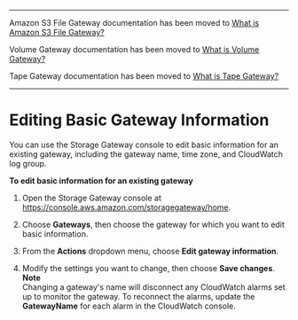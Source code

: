 --------

Amazon S3 File Gateway documentation has been moved to [What is Amazon S3 File Gateway?](https://docs.aws.amazon.com/filegateway/latest/files3/WhatIsStorageGateway.html)

Volume Gateway documentation has been moved to [What is Volume Gateway?](https://docs.aws.amazon.com/storagegateway/latest/vgw/WhatIsStorageGateway.html)

Tape Gateway documentation has been moved to [What is Tape Gateway?](https://docs.aws.amazon.com/storagegateway/latest/tgw/WhatIsStorageGateway.html)

--------

# Editing Basic Gateway Information<a name="edit-gateway-information"></a>

You can use the Storage Gateway console to edit basic information for an existing gateway, including the gateway name, time zone, and CloudWatch log group\.

**To edit basic information for an existing gateway**

1. Open the Storage Gateway console at [https://console\.aws\.amazon\.com/storagegateway/home](https://console.aws.amazon.com/storagegateway/)\.

1. Choose **Gateways**, then choose the gateway for which you want to edit basic information\.

1. From the **Actions** dropdown menu, choose **Edit gateway information**\.

1. Modify the settings you want to change, then choose **Save changes**\.
**Note**  
Changing a gateway's name will disconnect any CloudWatch alarms set up to monitor the gateway\. To reconnect the alarms, update the **GatewayName** for each alarm in the CloudWatch console\.